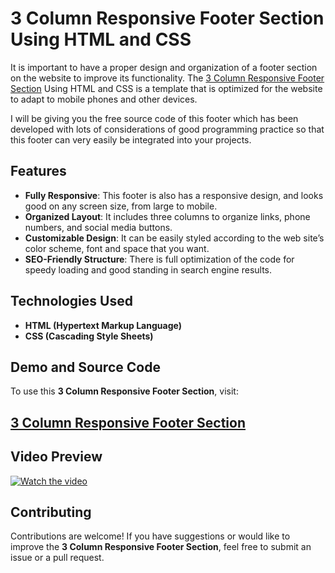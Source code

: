 # 3 Column Responsive Footer Section Using HTML and CSS

It is important to have a proper design and organization of a footer section on the website to improve its functionality. The <a href="https://jvcodes.com/3-column-responsive-footer-section-using-html-and-css-free-source-code/">3 Column Responsive Footer Section</a> Using HTML and CSS is a template that is optimized for the website to adapt to mobile phones and other devices.

I will be giving you the free source code of this footer which has been developed with lots of considerations of good programming practice so that this footer can very easily be integrated into your projects.

## Features

- **Fully Responsive**: This footer is also has a responsive design, and looks good on any screen size, from large to mobile.
- **Organized Layout**: It includes three columns to organize links, phone numbers, and social media buttons.
- **Customizable Design**: It can be easily styled according to the web site’s color scheme, font and space that you want.
- **SEO-Friendly Structure**: There is full optimization of the code for speedy loading and good standing in search engine results.

## Technologies Used

- **HTML (Hypertext Markup Language)**
- **CSS (Cascading Style Sheets)**

## Demo and Source Code

To use this **3 Column Responsive Footer Section**, visit:

## <a href="https://jvcodes.com/3-column-responsive-footer-section-using-html-and-css-free-source-code/">3 Column Responsive Footer Section</a>

## Video Preview

[![Watch the video](https://img.youtube.com/vi/g9i2STVxgMw/0.jpg)](https://www.youtube.com/watch?v=g9i2STVxgMw)

## Contributing

Contributions are welcome! If you have suggestions or would like to improve the **3 Column Responsive Footer Section**, feel free to submit an issue or a pull request.
